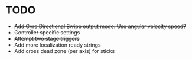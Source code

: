 # TODO

* ~~Add Gyro Directional Swipe output mode. Use angular velocity speed?~~
* ~~Controller specific settings~~
* ~~Attempt two stage triggers~~
* Add more localization ready strings
* Add cross dead zone (per axis) for sticks
